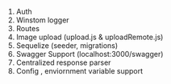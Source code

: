 1) Auth
2) Winstom logger
3) Routes
4) Image upload (upload.js & uploadRemote.js)
5) Sequelize (seeder, migrations)
6) Swagger Support (localhost:3000/swagger)
7) Centralized response parser
8) Config , enviornment variable support